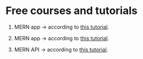 # Free courses and tutorials

1. MERN app -> according to [this tutorial](https://www.youtube.com/watch?v=_2Nid40Jbgc).

2. MERN app -> according to [this tutorial](https://www.youtube.com/watch?v=IUPHbf9cw74).

3. MERN API -> according to [this tutorial](https://www.youtube.com/watch?v=1o9YOHeKhNQ).
